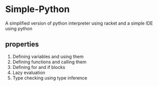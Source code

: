 # Simple-Python
A simplified version of python interpreter using racket and a simple IDE using python

## properties
1. Defining variables and using them
2. Defining functions and calling them
3. Defining for and if blocks
4. Lazy evaluation
5. Type checking using type inference
